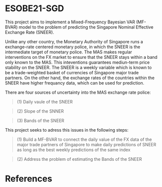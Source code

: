 # ESOBE21-SGD
This project aims to implement a Mixed-Frequency Bayesian VAR (MF-BVAR) model to the problem of predicting the Singapore Nominal Effective Exchange Rate (SNEER).

Unlike any other country, the Monetary Authority of Singapore runs a exchange-rate centered monetary police, in which the SNEER is the intermediate target of monetary police. The MAS makes regular interventions on the FX market to ensure that the SNEER stays within a band only known to the MAS. This inteventions guarantees mediun-term price stability on the SNEER. The SNEER is a weekly variable which is known to be a  trade-weighted  basket  of  currencies of Singapore major trade partners. On the other hand, the exchange rates of the countries within the SNEER have higher frequancy data, which can be used for prediction.

There are four sources of uncertainty into the MAS exchange rate police:

> (1) Daily vaule of the SNEER

> (2) Slope of the SNNER

> (3) Bands of the SNEER

This project seeks to adress this issues in the following steps:

> (1) Build a MF-BVAR to connect the daily value of the FX data of the major trade partners of Singapore to make daily predictions of SNEER as long as the best weekly predictions of the same index

> (2) Address the problem of estimating the Bands of the SNEER


# References

